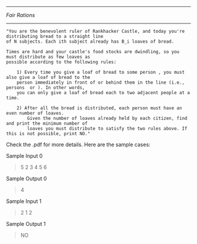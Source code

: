 **************
*Fair Rations*
**************

	"You are the benevolent ruler of Rankhacker Castle, and today you're distributing bread to a straight line 
	of N subjects. Each ith subject already has B_i loaves of bread.
	 
	Times are hard and your castle's food stocks are dwindling, so you must distribute as few loaves as 
	possible according to the following rules:

		1) Every time you give a loaf of bread to some person , you must also give a loaf of bread to the 
		person immediately in front of or behind them in the line (i.e., persons  or ). In other words, 
		you can only give a loaf of bread each to two adjacent people at a time.
			
		2) After all the bread is distributed, each person must have an even number of loaves.
			Given the number of loaves already held by each citizen, find and print the minimum number of 
			loaves you must distribute to satisfy the two rules above. If this is not possible, print NO."


Check the .pdf for more details. Here are the sample cases:

Sample Input 0
>5
>2 3 4 5 6

Sample Output 0
>4

Sample Input 1
>2
>1 2

Sample Output 1
>NO
